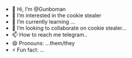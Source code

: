 - 👋 Hi, I’m @Gunboman
- 👀 I’m interested in the cookie stealer
- 🌱 I’m currently learning ...
- 💞️ I’m looking to collaborate on cookie stealer...
- 📫 How to reach me telegram..
- 😄 Pronouns: ...them/they
- ⚡ Fun fact: ...

<!---
Gunboman/Gunboman is a ✨ special ✨ repository because its `README.md` (this file) appears on your GitHub profile.
You can click the Preview link to take a look at your changes.
--->
